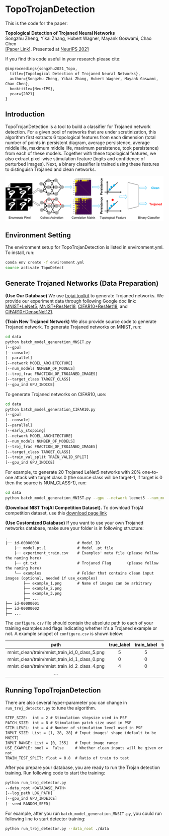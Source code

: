 # TopoTrojanDetection

This is the code for the paper:

**<a> Topological Detection of Trojaned Neural Networks </a>**
<br>
Songzhu Zheng, Yikai Zhang, Hubert Wagner, Mayank Goswami, Chao Chen
</br>
[[Paper Link]](https://openreview.net/pdf?id=1r2EannVuIA).
Presented at [NeurIPS 2021](https://nips.cc/virtual/2021/poster/26328)

If you find this code useful in your research please cite:
```
@inproceedings{songzhu2021_Topo,
  title={Topological Detection of Trojaned Neural Networks},
  author={Songzhu Zheng, Yikai Zhang, Hubert Wagner, Mayank Goswami,  Chao Chen},
  booktitle={NeurIPS},
  year={2021}
}
```

## Introduction 

TopoTrojanDetection is a tool to build a classifier for Trojaned network detection. 
For a given pool of networks that are under scrutinization, 
this algorithm first extracts 6 topological features from each dimension 
(total number of points in persistent diagram, average persistence, average middle life, maximum middle life, maximum persistence, topk persistence) 
from each of these models. Together with these topological features, we also extract pixel-wise stimulation feature (logits and confidence of perturbed images). 
Next, a binary classifier is trained using these features to distinguish Trojaned and clean networks. 

![pipeline_demo](https://github.com/TopoXLab/TopoTrojDetection/blob/main/images/github_demo1.png)

## Environment Setting

The environment setup for TopoTrojanDetection is listed in environment.yml. To install, run:

```bash
conda env create -f environment.yml
source activate TopoDetect
```

## Generate Trojaned Networks (Data Preparation)
__(Use Our Database)__ We use [trojai toolkit](https://trojai.readthedocs.io/en/latest/) to generate Trojaned networks. 
We provide our experiment data through following Google doc link: [MNIST+LeNet5](), [MNIST+ResNet18](), [CIFAR10+ResNet18](), and [CIFAR10+DenseNet121](). 

__(Train New Trojaned Network)__ We also provide source code to generate Trojaned network. To generate Trojaned networks on MNIST, run:
```bash
cd data
python batch_model_generation_MNSIT.py 
[--gpu] 
[--console]
[--parallel]
[--network MODEL_ARCHITECTURE] 
[--num_models NUMBER_OF_MODELS] 
[--troj_frac FRACTION_OF_TROJANED_IMAGES]
[--target_class TARGET_CLASS]
[--gpu_ind GPU_INDICE]
```

To generate Trojaned networks on CIFAR10, use:
```bash
cd data
python batch_model_generation_CIFAR10.py
[--gpu]
[--console]
[--parallel]
[--early_stopping]
[--network MODEL_ARCHITECTURE] 
[--num_models NUMBER_OF_MODELS] 
[--troj_frac FRACTION_OF_TROJANED_IMAGES]
[--target_class TARGET_CLASS]
[--train_val_split TRAIN_VALID_SPLIT]
[--gpu_ind GPU_INDICE]
```

For example, to generate 20 Trojaned LeNet5 networks with 20% one-to-one attack with target class 0 (the source class will be target-1, if target is 0 then the source is NUM_CLASS-1), 
run:
```bash
cd data
python batch_model_generation_MNIST.py --gpu --network leenet5 --num_models 20 --troj_frac 0.2 --target_class 0
```

__(Download NIST TrojAI Competition Dataset).__ To download TrojAI competition dataset, use this [download page link](https://pages.nist.gov/trojai/docs/data.html)

__(Use Customized Database)__
If you want to use your own Trojaned networks database, make sure your folder is in following structure: 

    .
    ├── id-00000000                 # Model ID
        ├── model.pt.1              # Model .pt file
        ├── experiment_train.csv    # Examples' meta file (please follow the naming here)
        ├── gt.txt                  # Trojaned Flag       (please follow the naming here)
        └── examples                # Folder that contains clean input images (optional, needed if use_examples)
            ├── example_1.png       # Name of images can be arbitrary
            ├── example_2.png
            ├── example_3.png
            ├── ...
    ├── id-00000001
    ├── id-00000002
    ├── ...

The ```configure.csv``` file should contain the absolute path to each of your training examples and 
flags indicating whether it's a Trojaned example or not. A example snippet of ```configure.csv``` is
shown below:

| path |  true_label | train_label | triggered |
|:---:|:---:|:---:|:---:|
|mnist_clean/train/mnist_train_id_0_class_5.png| 5 | 5 | False |
|mnist_clean/train/mnist_train_id_1_class_0.png| 0 | 0 | False |
|mnist_clean/train/mnist_train_id_2_class_4.png| 4 | 0 | True |
|...|||

## Running TopoTrojanDetection

There are also several hyper-parameter you can change in ```run_troj_detector.py``` to tune the algorithm. 

    STEP_SIZE:  int = 2 # Stimulation stepsize used in PSF
    PATCH_SIZE: int = 8 # Stimulation patch size used in PSF
    STIM_LEVEL: int = 4 # Number of stimulation level used in PSF
    INPUT_SIZE: List = [1, 28, 28] # Input images' shape (default to be MNIST)
    INPUT_RANGE: List = [0, 255]   # Input image range
    USE_EXAMPLE: bool =  False     # Whether clean inputs will be given or not
    TRAIN_TEST_SPLIT: float = 0.8  # Ratio of train to test
    
After you prepare your database, you are ready to run the Trojan detection training. Run following code to start the training: 

```bash
python run_troj_detector.py 
--data_root <DATABASE_PATH> 
[--log_path LOG_PATH] 
[--gpu_ind GPU_INDEICE]
[--seed RANDOM_SEED]
``` 
For example, after you run ```batch_model_generation_MNSIT.py```, you could run following line to start detector training: 
```bash
python run_troj_detector.py --data_root ./data 
```


